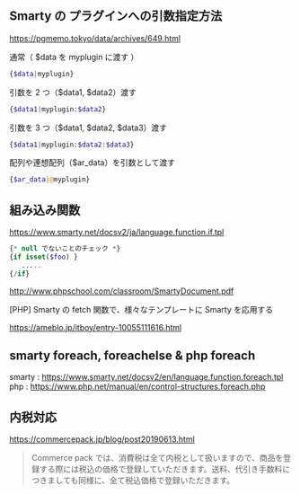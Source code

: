 ## Smarty の プラグインへの引数指定方法

https://pgmemo.tokyo/data/archives/649.html

通常（ \$data を myplugin に渡す ）

```php
{$data|myplugin}
```

引数を 2 つ（$data1, $data2）渡す

```php
{$data1|myplugin:$data2}
```

引数を 3 つ（$data1, $data2, \$data3）渡す

```php
{$data1|myplugin:$data2:$data3}
```

配列や連想配列（\$ar_data）を引数として渡す

```php
{$ar_data|@myplugin}
```

## 組み込み関数

https://www.smarty.net/docsv2/ja/language.function.if.tpl

```php
{* null でないことのチェック *}
{if isset($foo) }
   .....
{/if}
```

http://www.phpschool.com/classroom/SmartyDocument.pdf

[PHP] Smarty の fetch 関数で、様々なテンプレートに Smarty を応用する

https://ameblo.jp/itboy/entry-10055111616.html

## smarty foreach, foreachelse & php foreach

smarty : https://www.smarty.net/docsv2/en/language.function.foreach.tpl  
php : https://www.php.net/manual/en/control-structures.foreach.php

## 内税対応

https://commercepack.jp/blog/post20190613.html  
> Commerce pack では、消費税は全て内税として扱いますので、商品を登録する際には税込の価格で登録していただきます。送料、代引き手数料につきましても同様に、全て税込価格で登録いただきます。

